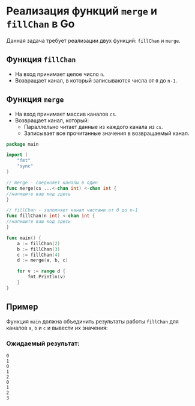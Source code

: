 # Реализация функций `merge` и `fillChan` в Go

Данная задача требует реализации двух функций: `fillChan` и `merge`.

## Функция `fillChan`
- На вход принимает целое число `n`.
- Возвращает канал, в который записываются числа от `0` до `n-1`.

## Функция `merge`
- На вход принимает массив каналов `cs`.
- Возвращает канал, который:
  - Параллельно читает данные из каждого канала из `cs`.
  - Записывает все прочитанные значения в возвращаемый канал.

```go
package main

import (
	"fmt"
	"sync"
)

// merge - соединяет каналы в один
func merge(cs ...<-chan int) <-chan int {
//напишите ваш код здесь
}

// fillChan - заполняет канал числами от 0 до n-1
func fillChan(n int) <-chan int {
//напишите ваш код здесь
}

func main() {
	a := fillChan(2)
	b := fillChan(3)
	c := fillChan(4)
	d := merge(a, b, c)

	for v := range d {
		fmt.Println(v)
	}
}
```
## Пример
Функция `main` должна объединить результаты работы `fillChan` для каналов `a`, `b` и `c` и вывести их значения:

### Ожидаемый результат:
```text
0
1
0
1
2
0
1
2
3
